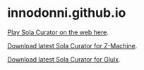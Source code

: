 # innodonni.github.io

[Play Sola Curator on the web here](play.html).

[Download latest Sola Curator for Z-Machine](demo-191125.z5).

[Download latest Sola Curator for Glulx](demo-191125.glb).
